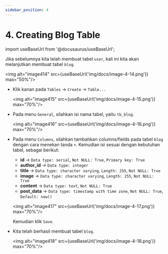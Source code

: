 ```yaml
---
sidebar_position: 4
---
```


# 4. Creating Blog Table

import useBaseUrl from '@docusaurus/useBaseUrl';

Jika sebelumnya kita telah membuat tabel `user`, kali ini kita akan melanjutkan membuat tabel `blog`.

<img alt="image414" src={useBaseUrl('img/docs/image-4-14.png')} max="50%"/>

- Klik kanan pada `Tables` → `Create` → `Table...`

  <img alt="image415" src={useBaseUrl('img/docs/image-4-15.png')} max="70%"/>

- Pada menu `General`, silahkan isi nama tabel, yaitu `tb_blog`.

  <img alt="image416" src={useBaseUrl('img/docs/image-4-16.png')} max="70%"/>

- Pada menu `Columns`, silahkan tambahkan columns/fields pada tabel `blog` dengan cara menekan tanda `+`. Kemudian isi sesuai dengan kebutuhan tabel, sebagai berikut:

  - **id** → `Data type: serial`, `Not NULL: True`, `Primary key: True`
  - **author_id** → `Data type: integer`
  - **title** → `Data type: character varying`, `Length: 255`, `Not NULL: True`
  - **image** → `Data type: character varying`, `Length: 255`, `Not NULL: True`
  - **content** → `Data type: text`, `Not NULL: True`
  - **post_data** → `Data type: timestamp with time zone`, `Not NULL: True`, `Default: now()`

  <img alt="image417" src={useBaseUrl('img/docs/image-4-17.png')} max="70%"/>

  Kemudian klik `Save`.

- Kita telah berhasil membuat tabel `blog`.

  <img alt="image418" src={useBaseUrl('img/docs/image-4-18.png')} max="70%"/>
